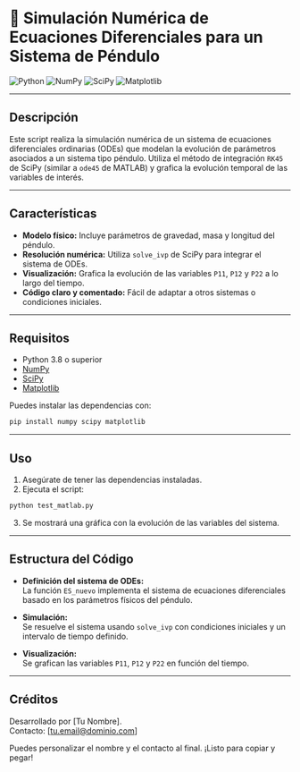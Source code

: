 
# 🎯 Simulación Numérica de Ecuaciones Diferenciales para un Sistema de Péndulo

![Python](https://img.shields.io/badge/Python-3.8%2B-blue)
![NumPy](https://img.shields.io/badge/NumPy-NumPy-informational)
![SciPy](https://img.shields.io/badge/SciPy-ODE-green)
![Matplotlib](https://img.shields.io/badge/Matplotlib-Plotting-orange)

---

## Descripción

Este script realiza la simulación numérica de un sistema de ecuaciones diferenciales ordinarias (ODEs) que modelan la evolución de parámetros asociados a un sistema tipo péndulo. Utiliza el método de integración `RK45` de SciPy (similar a `ode45` de MATLAB) y grafica la evolución temporal de las variables de interés.

---

## Características

- **Modelo físico:** Incluye parámetros de gravedad, masa y longitud del péndulo.
- **Resolución numérica:** Utiliza `solve_ivp` de SciPy para integrar el sistema de ODEs.
- **Visualización:** Grafica la evolución de las variables `P11`, `P12` y `P22` a lo largo del tiempo.
- **Código claro y comentado:** Fácil de adaptar a otros sistemas o condiciones iniciales.

---

## Requisitos

- Python 3.8 o superior
- [NumPy](https://numpy.org/)
- [SciPy](https://scipy.org/)
- [Matplotlib](https://matplotlib.org/)

Puedes instalar las dependencias con:

```sh
pip install numpy scipy matplotlib
```

---

## Uso

1. Asegúrate de tener las dependencias instaladas.  
2. Ejecuta el script:

```sh
python test_matlab.py
```

3. Se mostrará una gráfica con la evolución de las variables del sistema.

---

## Estructura del Código

- **Definición del sistema de ODEs:**  
  La función `ES_nuevo` implementa el sistema de ecuaciones diferenciales basado en los parámetros físicos del péndulo.

- **Simulación:**  
  Se resuelve el sistema usando `solve_ivp` con condiciones iniciales y un intervalo de tiempo definido.

- **Visualización:**  
  Se grafican las variables `P11`, `P12` y `P22` en función del tiempo.

---

## Créditos

Desarrollado por [Tu Nombre].  
Contacto: [tu.email@dominio.com]

Puedes personalizar el nombre y el contacto al final. ¡Listo para copiar y pegar!
